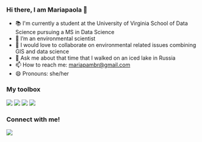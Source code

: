 ### Hi there, I am Mariapaola 👋

- 📚 I'm currently a student at the University of Virginia School of Data Science pursuing a MS in Data Science
- 🌱 I’m an environmental scientist 
- 👯 I would love to collaborate on environmental related issues combining GIS and data science 
- 💬 Ask me about that time that I walked on an iced lake in Russia  
- 📫 How to reach me: mariapambr@gmail.com
- 😄 Pronouns: she/her

### My toolbox 
![](https://img.shields.io/badge/Python-3776AB?style=for-the-badge&logo=python&logoColor=white) ![](https://img.shields.io/badge/R-276DC3?style=for-the-badge&logo=r&logoColor=white) ![](https://img.shields.io/badge/Markdown-000000?style=for-the-badge&logo=markdown&logoColor=white) ![](https://img.shields.io/badge/MySQL-00000F?style=for-the-badge&logo=mysql&logoColor=white)

### Connect with me!
[![](https://img.shields.io/badge/LinkedIn-0077B5?style=for-the-badge&logo=linkedin&logoColor=white)](https://www.linkedin.com/in/mariapaola-ambrosone)
